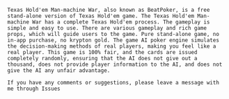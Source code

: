     Texas Hold'em Man-machine War, also known as BeatPoker, is a free stand-alone version of Texas Hold'em game. The Texas Hold'em Man-machine War has a complete Texas Hold'em process. The gameplay is simple and easy to use. There are various gameplay and rich game props, which will guide users to the game. Pure stand-alone game, no in-app purchase, no krypton gold. The game AI poker engine simulates the decision-making methods of real players, making you feel like a real player. This game is 100% fair, and the cards are issued completely randomly, ensuring that the AI does not give out a thousand, does not provide player information to the AI, and does not give the AI any unfair advantage.
    
    If you have any comments or suggestions, please leave a message with me through Issues
